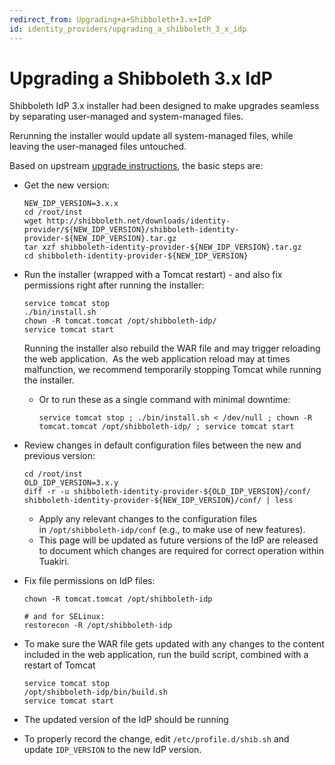 ```yaml
---
redirect_from: Upgrading+a+Shibboleth+3.x+IdP
id: identity_providers/upgrading_a_shibboleth_3_x_idp
---
```

# Upgrading a Shibboleth 3.x IdP

Shibboleth IdP 3.x installer had been designed to make upgrades seamless by separating user-managed and system-managed files.

Rerunning the installer would update all system-managed files, while leaving the user-managed files untouched.

Based on upstream [upgrade instructions](https://wiki.shibboleth.net/confluence/display/IDP30/Upgrading), the basic steps are:

*   Get the new version:
    
    ```
    NEW_IDP_VERSION=3.x.x
    cd /root/inst
    wget http://shibboleth.net/downloads/identity-provider/${NEW_IDP_VERSION}/shibboleth-identity-provider-${NEW_IDP_VERSION}.tar.gz
    tar xzf shibboleth-identity-provider-${NEW_IDP_VERSION}.tar.gz
    cd shibboleth-identity-provider-${NEW_IDP_VERSION}
    ```
    
*   Run the installer (wrapped with a Tomcat restart) - and also fix permissions right after running the installer:
    
    ```
    service tomcat stop
    ./bin/install.sh
    chown -R tomcat.tomcat /opt/shibboleth-idp/
    service tomcat start
    ```
    
    Running the installer also rebuild the WAR file and may trigger reloading the web application.  As the web application reload may at times malfunction, we recommend temporarily stopping Tomcat while running the installer.
    
    *   Or to run these as a single command with minimal downtime:
        
        ```
        service tomcat stop ; ./bin/install.sh < /dev/null ; chown -R tomcat.tomcat /opt/shibboleth-idp/ ; service tomcat start
        ```
        
*   Review changes in default configuration files between the new and previous version:
    
    ```
    cd /root/inst
    OLD_IDP_VERSION=3.x.y
    diff -r -u shibboleth-identity-provider-${OLD_IDP_VERSION}/conf/ shibboleth-identity-provider-${NEW_IDP_VERSION}/conf/ | less
    ```
    
      
    
    *   Apply any relevant changes to the configuration files in `/opt/shibboleth-idp/conf` (e.g., to make use of new features).
    *   This page will be updated as future versions of the IdP are released to document which changes are required for correct operation within Tuakiri.  
          
        
*   Fix file permissions on IdP files:
    
    ```
    chown -R tomcat.tomcat /opt/shibboleth-idp
    
    # and for SELinux:
    restorecon -R /opt/shibboleth-idp
    ```
    
*   To make sure the WAR file gets updated with any changes to the content included in the web application, run the build script, combined with a restart of Tomcat
    
    ```
    service tomcat stop
    /opt/shibboleth-idp/bin/build.sh
    service tomcat start
    ```
    
*   The updated version of the IdP should be running
*   To properly record the change, edit `/etc/profile.d/shib.sh` and update `IDP_VERSION` to the new IdP version.
